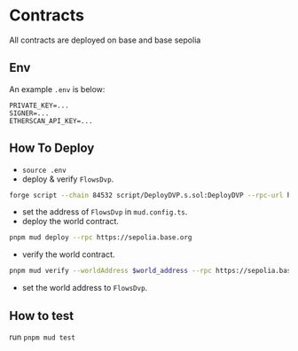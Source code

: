 # Contracts

All contracts are deployed on base and base sepolia

## Env

An example `.env` is below:

```env
PRIVATE_KEY=...
SIGNER=...
ETHERSCAN_API_KEY=...
```

## How To Deploy

- `source .env`
- deploy & verify `FlowsDvp`.

```sh
forge script --chain 84532 script/DeployDVP.s.sol:DeployDVP --rpc-url https://sepolia.base.org --broadcast --verify -vvvv
```

- set the address of `FlowsDvp` in `mud.config.ts`.
- deploy the world contract.

```sh
pnpm mud deploy --rpc https://sepolia.base.org
```

- verify the world contract.

```sh
pnpm mud verify --worldAddress $world_address --rpc https://sepolia.base.org
```

- set the world address to `FlowsDvp`.

## How to test

run `pnpm mud test`
